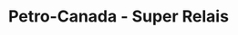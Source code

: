 ---
title: "Petro-Canada - Super Relais"
url: /montreal/petro-canada-super-relais/
shop: Lebensmittel
---